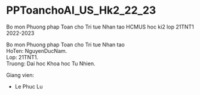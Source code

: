 # PPToanchoAI_US_Hk2_22_23
Bo mon Phuong phap Toan cho Tri tue Nhan tao HCMUS hoc ki2 lop 21TNT1 2022-2023

Bo mon Phuong phap Toan cho Tri tue Nhan tao  
HoTen: NguyenDucNam.  
Lop: 21TNT1.   
Truong: Dai hoc Khoa hoc Tu Nhien.  

Giang vien:  
+ Le Phuc Lu  
